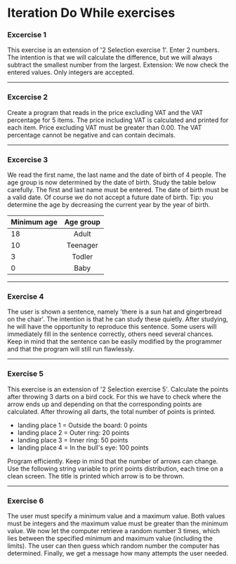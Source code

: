 # Iteration Do While exercises

### Excercise 1

This exercise is an extension of '2 Selection exercise 1'.
Enter 2 numbers. The intention is that we will calculate the difference, but we will always subtract the smallest number from the largest.
Extension: We now check the entered values. Only integers are accepted.

---

### Excercise 2

Create a program that reads in the price excluding VAT and the VAT percentage for 5 items. The price including VAT is calculated and printed for each item.
Price excluding VAT must be greater than 0.00. The VAT percentage cannot be negative and can contain decimals.

---

### Excercise 3

We read the first name, the last name and the date of birth of 4 people. The age group is now determined by the date of birth. Study the table below carefully. The first and last name must be entered. The date of birth must be a valid date. Of course we do not accept a future date of birth.
Tip: you determine the age by decreasing the current year by the year of birth.

| Minimum age | Age group |
| ----------- |:---------:|
| 18          | Adult     |
| 10          | Teenager  |
| 3           | Todler    |
| 0           | Baby      |

---

### Exercise 4

The user is shown a sentence, namely 'there is a sun hat and gingerbread on the chair'. The intention is that he can study these quietly. After studying, he will have the opportunity to reproduce this sentence. Some users will immediately fill in the sentence correctly, others need several chances.
Keep in mind that the sentence can be easily modified by the programmer and that the program will still run flawlessly.

---

### Exercise 5

This exercise is an extension of '2 Selection exercise 5'.
Calculate the points after throwing 3 darts on a bird cock. For this we have to check where the arrow ends up and depending on that the corresponding points are calculated. After throwing all darts, the total number of points is printed.

- landing place 1 = Outside the board: 0 points 
- landing place 2 = Outer ring: 20 points
- landing place 3 = Inner ring: 50 points 
- landing place 4 = In the bull's eye: 100 points

Program efficiently. Keep in mind that the number of arrows can change. Use the following string variable to print points distribution, each time on a clean screen. The title is printed which arrow is to be thrown.

---

### Exercise 6

The user must specify a minimum value and a maximum value. Both values must be integers and the maximum value must be greater than the minimum value.
We now let the computer retrieve a random number 3 times, which lies between the specified minimum and maximum value (including the limits).
The user can then guess which random number the computer has determined. Finally, we get a message how many attempts the user needed.

